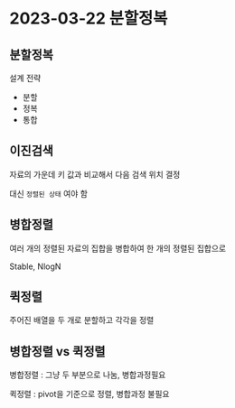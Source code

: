 # 2023-03-22 분할정복

## 분할정복

설계 전략

- 분할
- 정복
- 통합

## 이진검색

자료의 가운데 키 값과 비교해서 다음 검색 위치 결정

대신 `정렬된 상태` 여야 함

## 병합정렬

여러 개의 정렬된 자료의 집합을 병합하여 한 개의 정렬된 집합으로

Stable, NlogN

## 퀵정렬

주어진 배열을 두 개로 분할하고 각각을 정렬

## 병합정렬 vs 퀵정렬

병합정렬 : 그냥 두 부분으로 나눔, 병합과정필요

퀵정렬 : pivot을 기준으로 정렬, 병합과정 불필요